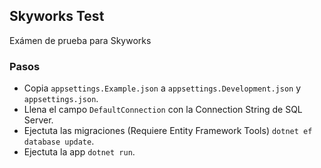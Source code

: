 ## Skyworks Test

Exámen de prueba para Skyworks

### Pasos

- Copia `appsettings.Example.json` a `appsettings.Development.json` y `appsettings.json`.
- Llena el campo `DefaultConnection` con la Connection String de SQL Server.
- Ejectuta las migraciones (Requiere Entity Framework Tools) `dotnet ef database update`.
- Ejectuta la app `dotnet run`.
